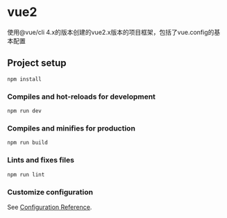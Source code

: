 # vue2
使用@vue/cli 4.x的版本创建的vue2.x版本的项目框架，包括了vue.config的基本配置

## Project setup
```
npm install
```

### Compiles and hot-reloads for development
```
npm run dev
```

### Compiles and minifies for production
```
npm run build
```

### Lints and fixes files
```
npm run lint
```

### Customize configuration
See [Configuration Reference](https://cli.vuejs.org/config/).
